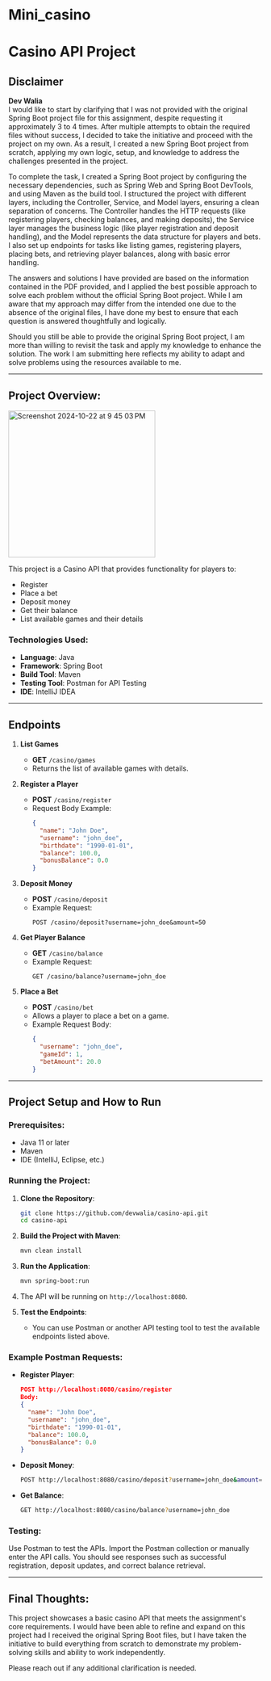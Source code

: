 # Mini_casino

# Casino API Project

## Disclaimer
**Dev Walia**  
I would like to start by clarifying that I was not provided with the original Spring Boot project file for this assignment, despite requesting it approximately 3 to 4 times. After multiple attempts to obtain the required files without success, I decided to take the initiative and proceed with the project on my own. As a result, I created a new Spring Boot project from scratch, applying my own logic, setup, and knowledge to address the challenges presented in the project.

To complete the task, I created a Spring Boot project by configuring the necessary dependencies, such as Spring Web and Spring Boot DevTools, and using Maven as the build tool. I structured the project with different layers, including the Controller, Service, and Model layers, ensuring a clean separation of concerns. The Controller handles the HTTP requests (like registering players, checking balances, and making deposits), the Service layer manages the business logic (like player registration and deposit handling), and the Model represents the data structure for players and bets. I also set up endpoints for tasks like listing games, registering players, placing bets, and retrieving player balances, along with basic error handling.

The answers and solutions I have provided are based on the information contained in the PDF provided, and I applied the best possible approach to solve each problem without the official Spring Boot project. While I am aware that my approach may differ from the intended one due to the absence of the original files, I have done my best to ensure that each question is answered thoughtfully and logically.

Should you still be able to provide the original Spring Boot project, I am more than willing to revisit the task and apply my knowledge to enhance the solution. The work I am submitting here reflects my ability to adapt and solve problems using the resources available to me.

---

## Project Overview:
<img width="291" alt="Screenshot 2024-10-22 at 9 45 03 PM" src="https://github.com/user-attachments/assets/8fed4293-f00e-4682-93a7-e82fd23b84ed">

This project is a Casino API that provides functionality for players to:
- Register
- Place a bet
- Deposit money
- Get their balance
- List available games and their details

### Technologies Used:
- **Language**: Java  
- **Framework**: Spring Boot  
- **Build Tool**: Maven  
- **Testing Tool**: Postman for API Testing  
- **IDE**: IntelliJ IDEA

---

## Endpoints

1. **List Games**
    - **GET** `/casino/games`
    - Returns the list of available games with details.

2. **Register a Player**
    - **POST** `/casino/register`
    - Request Body Example:
      ```json
      {
        "name": "John Doe",
        "username": "john_doe",
        "birthdate": "1990-01-01",
        "balance": 100.0,
        "bonusBalance": 0.0
      }
      ```

3. **Deposit Money**
    - **POST** `/casino/deposit`
    - Example Request:
      ```
      POST /casino/deposit?username=john_doe&amount=50
      ```

4. **Get Player Balance**
    - **GET** `/casino/balance`
    - Example Request:
      ```
      GET /casino/balance?username=john_doe
      ```

5. **Place a Bet**
    - **POST** `/casino/bet`
    - Allows a player to place a bet on a game.
    - Example Request Body:
      ```json
      {
        "username": "john_doe",
        "gameId": 1,
        "betAmount": 20.0
      }
      ```

---

## Project Setup and How to Run

### Prerequisites:
- Java 11 or later
- Maven
- IDE (IntelliJ, Eclipse, etc.)

### Running the Project:
1. **Clone the Repository**:
    ```bash
    git clone https://github.com/devwalia/casino-api.git
    cd casino-api
    ```

2. **Build the Project with Maven**:
    ```bash
    mvn clean install
    ```

3. **Run the Application**:
    ```bash
    mvn spring-boot:run
    ```

4. The API will be running on `http://localhost:8080`.

5. **Test the Endpoints**:
   - You can use Postman or another API testing tool to test the available endpoints listed above.

### Example Postman Requests:
- **Register Player**:
    ```json
    POST http://localhost:8080/casino/register
    Body:
    {
      "name": "John Doe",
      "username": "john_doe",
      "birthdate": "1990-01-01",
      "balance": 100.0,
      "bonusBalance": 0.0
    }
    ```

- **Deposit Money**:
    ```bash
    POST http://localhost:8080/casino/deposit?username=john_doe&amount=50
    ```

- **Get Balance**:
    ```bash
    GET http://localhost:8080/casino/balance?username=john_doe
    ```

### Testing:
Use Postman to test the APIs. Import the Postman collection or manually enter the API calls. You should see responses such as successful registration, deposit updates, and correct balance retrieval.

---

## Final Thoughts:
This project showcases a basic casino API that meets the assignment's core requirements. I would have been able to refine and expand on this project had I received the original Spring Boot files, but I have taken the initiative to build everything from scratch to demonstrate my problem-solving skills and ability to work independently.

Please reach out if any additional clarification is needed.
